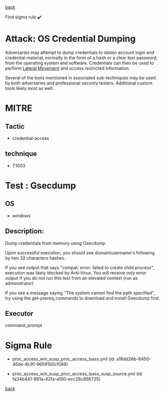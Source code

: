 
[back](../index.md)

Find sigma rule :heavy_check_mark: 

# Attack: OS Credential Dumping 

Adversaries may attempt to dump credentials to obtain account login and credential material, normally in the form of a hash or a clear text password, from the operating system and software. Credentials can then be used to perform [Lateral Movement](https://attack.mitre.org/tactics/TA0008) and access restricted information.

Several of the tools mentioned in associated sub-techniques may be used by both adversaries and professional security testers. Additional custom tools likely exist as well.


# MITRE
## Tactic
  - credential-access


## technique
  - T1003


# Test : Gsecdump
## OS
  - windows


## Description:
Dump credentials from memory using Gsecdump.

Upon successful execution, you should see domain\username's following by two 32 characters hashes.

If you see output that says "compat: error: failed to create child process", execution was likely blocked by Anti-Virus. 
You will receive only error output if you do not run this test from an elevated context (run as administrator)

If you see a message saying "The system cannot find the path specified", try using the get-prereq_commands to download and install Gsecdump first.


## Executor
command_prompt

# Sigma Rule
 - proc_access_win_susp_proc_access_lsass.yml (id: a18dd26b-6450-46de-8c91-9659150cf088)

 - proc_access_win_susp_proc_access_lsass_susp_source.yml (id: fa34b441-961a-42fa-a100-ecc28c886725)



[back](../index.md)
